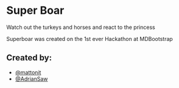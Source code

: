 # Super Boar
Watch out the turkeys and horses and react to the princess

Superboar was created on the 1st ever Hackathon at MDBootstrap

## Created by:
- [@mattonit](https://github.com/mattonit)
- [@AdrianSaw](https://github.com/adriansaw)